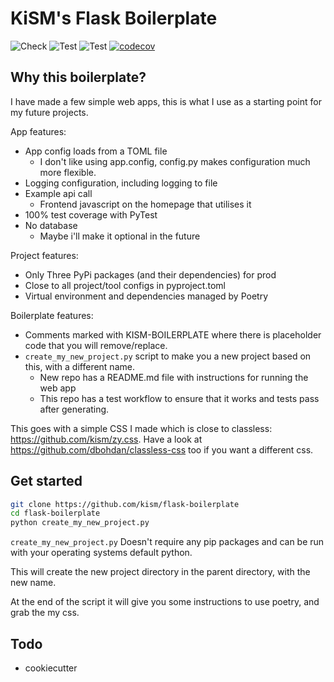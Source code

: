# KiSM's Flask Boilerplate

![Check](https://github.com/kism/flask-boilerplate/actions/workflows/check.yml/badge.svg)
![Test](https://github.com/kism/flask-boilerplate/actions/workflows/check_types.yml/badge.svg)
![Test](https://github.com/kism/flask-boilerplate/actions/workflows/test.yml/badge.svg)
[![codecov](https://codecov.io/github/kism/flask-boilerplate/graph/badge.svg?token=NARIB5JF9M)](https://codecov.io/github/kism/flask-boilerplate)

## Why this boilerplate?

I have made a few simple web apps, this is what I use as a starting point for my future projects.

App features:

- App config loads from a TOML file
  - I don't like using app.config, config.py makes configuration much more flexible.
- Logging configuration, including logging to file
- Example api call
  - Frontend javascript on the homepage that utilises it
- 100% test coverage with PyTest
- No database
  - Maybe i'll make it optional in the future

Project features:

- Only Three PyPi packages (and their dependencies) for prod
- Close to all project/tool configs in pyproject.toml
- Virtual environment and dependencies managed by Poetry

Boilerplate features:

- Comments marked with KISM-BOILERPLATE where there is placeholder code that you will remove/replace.
- `create_my_new_project.py` script to make you a new project based on this, with a different name.
  - New repo has a README.md file with instructions for running the web app
  - This repo has a test workflow to ensure that it works and tests pass after generating.

This goes with a simple CSS I made which is close to classless: <https://github.com/kism/zy.css>. Have a look at <https://github.com/dbohdan/classless-css> too if you want a different css.

## Get started

```bash
git clone https://github.com/kism/flask-boilerplate
cd flask-boilerplate
python create_my_new_project.py
```

`create_my_new_project.py` Doesn't require any pip packages and can be run with your operating systems default python.

This will create the new project directory in the parent directory, with the new name.

At the end of the script it will give you some instructions to use poetry, and grab the my css.

## Todo

- cookiecutter
